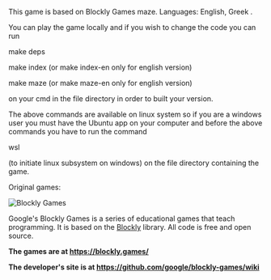 This game is based on Blockly Games maze. Languages: English, Greek .

You can play the game locally and if you wish to change the code you can run

make deps

make index (or make index-en only for english version)

make maze (or make maze-en only for english version)

on your cmd in the file directory in order to built your version.

The above commands are available on linux system so if you are a windows user
you must have the Ubuntu app on your computer and before the above commands you
have to run the command

wsl

(to initiate linux subsystem on windows) on the file directory containing the
game.

Original games:

![Blockly Games](https://raw.githubusercontent.com/wiki/google/blockly-games/title.png)

Google's Blockly Games is a series of educational games that teach programming.
It is based on the [Blockly](https://developers.google.com/blockly/) library.
All code is free and open source.

**The games are at https://blockly.games/**

**The developer's site is at https://github.com/google/blockly-games/wiki**
